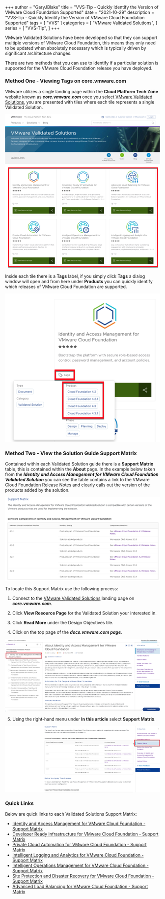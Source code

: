 +++
author = "GaryJBlake"
title = "VVS-Tip - Quickly Identify the Version of VMware Cloud Foundation Supported"
date = "2021-10-29"
description = "VVS-Tip - Quickly Identify the Version of VMware Cloud Foundation Supported"
tags = [
    "VVS"
]
categories = [
    "VMware Validated Solutions",
]
series = [
    "VVS-Tip",
]
+++

VMware Validated Solutions have been developed so that they can support multiple versions of VMware Cloud Foundation, this means they only need to be updated when absolutely necessary which is typically driven by significant architecture changes.

There are two methods that you can use to identify if a particular solution is supported for the VMware Cloud Foundation release you have deployed.

### Method One - Viewing Tags on core.vmware.com

VMware utilizes a single landing page within the **Cloud Platform Tech Zone** website known as ***core.vmware.com*** once you select [VMware Validated Solutions](https://core.vmware.com/vmware-validated-solutions),  you are presented with tiles where each tile represents a single Validated Solution.

![](/archive/2021/vvs-tip-01-image01.png)

Inside each tile there is a **Tags** label, if you simply click **Tags** a dialog window will open and from here under **Products** you can quickly identify which releases of VMware Cloud Foundation are supported.

![](/archive/2021/vvs-tip-01-image02.png)

### Method Two - View the Solution Guide Support Matrix

Contained within each Validated Solution guide there is a **Support Matrix** table, this is contained within the **About** page. In the example below taken from the ***Identity and Access Management for VMware Cloud Foundation Validated Solution*** you can see the table contains a link to the VMware Cloud Foundation Release Notes and clearly calls out the version of the products added by the solution.

![](/archive/2021/vvs-tip-01-image03.png)

To locate this Support Matrix use the following process:

1. Connect to the [VMware Validated Solutions](https://core.vmware.com/vmware-validated-solutions) landing page on ***core.vmware.com***.

2. Click **View Resource Page** for the Validated Solution your interested in.

3. Click **Read More** under the Design Objectives tile.

4. Click on the top page of the ***docs.vmware.com page***.

![](/archive/2021/vvs-tip-01-image04.png)

5. Using the right-hand menu under **In this article** select **Support Matrix**.

![](/archive/2021/vvs-tip-01-image05.png)

### Quick Links

Below are quick links to each Validated Solutions Support Matrix:

- [Identity and Access Management for VMware Cloud Foundation - Support Matrix](https://docs.vmware.com/en/VMware-Cloud-Foundation/services/vcf-identity-and-access-management-v1/GUID-FF35966D-2225-4825-9E38-C7287B069D4D.html#support-matrix-2)
- [Developer Ready Infrastructure for VMware Cloud Foundation - Support Matrix](https://docs.vmware.com/en/VMware-Cloud-Foundation/services/vcf-developer-ready-infrastructure-v1/GUID-641F8C25-CA4E-4F27-B467-484C849C7332.html#support-matrix-2)
- [Private Cloud Automation for VMware Cloud Foundation - Support Matrix](https://docs.vmware.com/en/VMware-Cloud-Foundation/services/vcf-private-cloud-automation-v1/GUID-33896484-4331-46F1-8875-B487BBEDCE05.html#support-matrix-2)
- [Intelligent Logging and Analytics for VMware Cloud Foundation - Support Matrix](https://docs.vmware.com/en/VMware-Cloud-Foundation/services/vcf-intelligent-logging-and-analytics-v1/GUID-42022E8E-7C84-4864-AE49-69D016EF5600.html#support-matrix-2)
- [Intelligent Operations Management for VMware Cloud Foundation - Support Matrix](https://docs.vmware.com/en/VMware-Cloud-Foundation/services/vcf-intelligent-operations-management-v1/GUID-31B18AB1-9E88-4355-BECF-A90F1E1F7C19.html#support-matrix-2)
- [Site Protection and Disaster Recovery for VMware Cloud Foundation - Support Matrix](https://docs.vmware.com/en/VMware-Cloud-Foundation/services/vcf-site-protection-and-disaster-recovery-v1/GUID-CA4DCF12-8BCC-4137-884C-E9DB2A19FAA4.html#support-matrix-1)
- [Advanced Load Balancing for VMware Cloud Foundation - Support Matrix](https://docs.vmware.com/en/VMware-NSX/21.1.1/NSX_ALB_for_VMware_Cloud_Foundation/GUID-F8696F0A-D91B-46B1-A824-8FAE461E57B3.html#support-matrix-1)